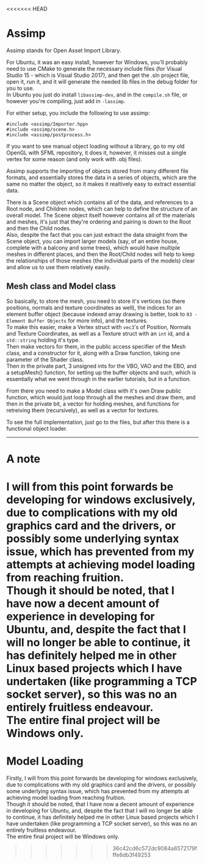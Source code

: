 <<<<<<< HEAD
# Assimp
Assimp stands for Open Asset Import Library.<br>

For Ubuntu, it was an easy install, however for Windows, you'll probably need to use CMake to generate the necessary include files (for Visual Studio 15 - which is Visual Studio 2017), and then get the .sln project file, open it, run it, and it will generate the needed lib files in the debug folder for you to use.<br>
In Ubuntu you just do install `libassimp-dev`, and in the `compile.sh` file, or however you're compiling, just add in `-lassimp`.<br>

For either setup, you include the following to use assimp:<br>
```
#include <assimp/Importer.hpp>
#include <assimp/scene.h>
#include <assimp/postprocess.h>
```
If you want to see manual object loading without a library, go to my old OpenGL with SFML repository, it does it, however, it misses out a single vertex for some reason (and only work with .obj files).<br>

Assimp supports the importing of objects stored from many different file formats, and essentially stores the data in a series of objects, which are the same no matter the object, so it makes it realtively easy to extract essential data.<br>

There is a Scene object which contains all of the data, and references to a Root node, and Children nodes, which can help to define the structure of an overall model. The Scene object itself however contains all of the materials and meshes, it's just that they're ordering and pairing is down to the Root and then the Child nodes.<br>
Also, despite the fact that you can just extract the data straight from the Scene object, you can import larger models (say, of an entire house, complete with a balcony and some trees), which would have multiple meshes in different places, and then the Root/Child nodes will help to keep the relationships of those meshes (the individual parts of the models) clear and allow us to use them relatively easily.

## Mesh class and Model class
So basically, to store the mesh, you need to store it's vertices (so there positions, normals and texture coordinates as well), the indices for an element buffer object (because indexed array drawing is better, look to `03 - Element Buffer Objects` for more info), and the textures.<br>
To make this easier, make a Vertex struct with `vec3`'s of Position, Normals and Texture Coordinates, as well as a Texture struct with an `int` id, and a `std::string` holding it's type.<br>
Then make vectors for them, in the public access specifier of the Mesh class, and a constructor for it, along with a Draw function, taking one parameter of the Shader class.<br>
Then in the private part, 3 unsigned ints for the VBO, VAO and the EBO, and a setupMesh() function, for setting up the buffer objects and such, which is essentially what we went through in the earlier tutorials, but in a function.<br>

From there you need to make a Model class with it's own Draw public function, which would just loop through all the meshes and draw them, and then in the private bit, a vector for holding meshes, and functions for retreiving them (recursively), as well as a vector for textures.<br>

To see the full implementation, just go to the files, but after this there is a functional object loader.

-----------------------------------------

# A note
I will from this point forwards be developing for windows exclusively, due to complications with my old graphics card and the drivers, or possibly some underlying syntax issue, which has prevented from my attempts at achieving model loading from reaching fruition.<br>
Though it should be noted, that I have now a decent amount of experience in developing for Ubuntu, and, despite the fact that I will no longer be able to continue, it has definitely helped me in other Linux based projects which I have undertaken (like programming a TCP socket server), so this was no an entirely fruitless endeavour.
<br>
The entire final project will be Windows only.
=======
# Model Loading
Firstly, I will from this point forwards be developing for windows exclusively, due to complications with my old graphics card and the drivers, or possibly some underlying syntax issue, which has prevented from my attempts at achieving model loading from reaching fruition.<br>
Though it should be noted, that I have now a decent amount of experience in developing for Ubuntu, and, despite the fact that I will no longer be able to continue, it has definitely helped me in other Linux based projects which I have undertaken (like programming a TCP socket server), so this was no an entirely fruitless endeavour.
<br>
The entire final project will be Windows only.
<br>
>>>>>>> 36c42cd6c572dc9084a6572179fffe6db3f49253
